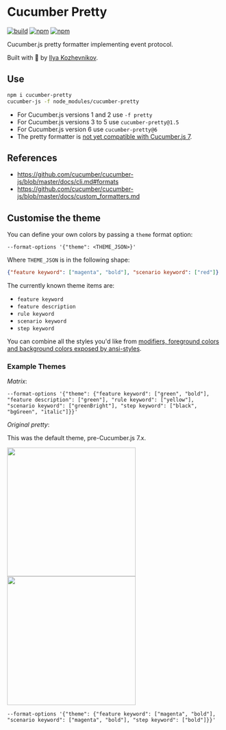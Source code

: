 # Cucumber Pretty

[![build][build-badge]][build]
[![npm][version]][npm]
[![npm][downloads]][npm]

[build]: https://github.com/jbpros/cucumber-pretty/actions?query=workflow%3Abuild
[build-badge]: https://github.com/jbpros/cucumber-pretty/workflows/build/badge.svg
[npm]: https://www.npmjs.com/package/cucumber-pretty
[version]: https://img.shields.io/npm/v/cucumber-pretty.svg
[downloads]: https://img.shields.io/npm/dm/cucumber-pretty.svg

Cucumber.js pretty formatter implementing event protocol.

Built with 🥒 by [Ilya Kozhevnikov](http://kozhevnikov.com/).

## Use

```bash
npm i cucumber-pretty
cucumber-js -f node_modules/cucumber-pretty
```

- For Cucumber.js versions 1 and 2 use `-f pretty`
- For Cucumber.js versions 3 to 5 use `cucumber-pretty@1.5`
- For Cucumber.js version 6 use `cucumber-pretty@6`
- The pretty formatter is [not yet compatible with Cucumber.js 7](https://github.com/kozhevnikov/cucumber-pretty/issues/14).

## References

- https://github.com/cucumber/cucumber-js/blob/master/docs/cli.md#formats
- https://github.com/cucumber/cucumber-js/blob/master/docs/custom_formatters.md

## Customise the theme

You can define your own colors by passing a `theme` format option:

    --format-options '{"theme": <THEME_JSON>}'

Where `THEME_JSON` is in the following shape:

```json
{"feature keyword": ["magenta", "bold"], "scenario keyword": ["red"]}
```

The currently known theme items are:

* `feature keyword`
* `feature description`
* `rule keyword`
* `scenario keyword`
* `step keyword`

You can combine all the styles you'd like from [modifiers, foreground colors and background colors exposed by ansi-styles](https://github.com/chalk/ansi-styles#styles).

### Example Themes

_Matrix_:

    --format-options '{"theme": {"feature keyword": ["green", "bold"], "feature description": ["green"], "rule keyword": ["yellow"], "scenario keyword": ["greenBright"], "step keyword": ["black", "bgGreen", "italic"]}}'

_Original pretty_:

This was the default theme, pre-Cucumber.js 7.x.

<img src="https://raw.githubusercontent.com/kozhevnikov/cucumber-pretty/master/docs/homebrew.png" width="300">
<img src="https://raw.githubusercontent.com/kozhevnikov/cucumber-pretty/master/docs/basic.png" width="300">

    --format-options '{"theme": {"feature keyword": ["magenta", "bold"], "scenario keyword": ["magenta", "bold"], "step keyword": ["bold"]}}'

